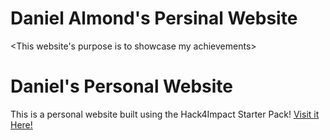 # Daniel Almond's Persinal Website
<This website's purpose is to showcase my achievements>
# Daniel's Personal Website
This is a personal website built using the Hack4Impact Starter Pack!
<You can add any description you want here.>
[Visit it Here!](https://Daniel-Almond1.github.io)

